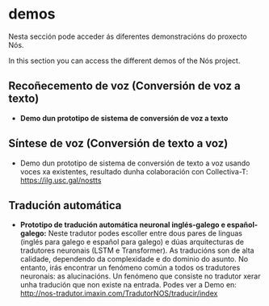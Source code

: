 # demos
Nesta sección pode acceder ás diferentes demonstracións do proxecto Nós. 

In this section you can access the different demos of the Nós project. 

## Recoñecemento de voz (Conversión de voz a texto)
+ **Demo dun prototipo de sistema de conversión de voz a texto**

## Síntese de voz (Conversión de texto a voz)

+ Demo dun prototipo de sistema de conversión de texto a voz usando voces xa existentes, resultado dunha colaboración con Collectiva-T: https://ilg.usc.gal/nostts

## Tradución automática 

+ **Prototipo de tradución automática neuronal inglés-galego e español-galego:** Neste tradutor podes escoller entre dous pares de linguas (inglés para galego e español para galego) e dúas arquitecturas de tradutores neuronais (LSTM e Transformer). As traducións son de alta calidade, dependendo da complexidade e do dominio do asunto. No entanto, irás encontrar un fenómeno común a todos os tradutores neuronais: as alucinacións. Un fenómeno que consiste no tradutor xerar unha tradución que non existe na entrada. Podes ver a Demo en: http://nos-tradutor.imaxin.com/TradutorNOS/traducir/index
